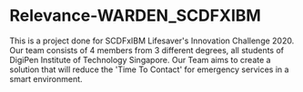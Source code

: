 # Relevance-WARDEN_SCDFXIBM
This is a project done for SCDFxIBM Lifesaver's Innovation Challenge 2020. Our team consists of 4 members from 3 different degrees, all students of DigiPen Institute of Technology Singapore. Our Team aims to create a solution that will reduce the 'Time To Contact' for emergency services in a smart environment. 

